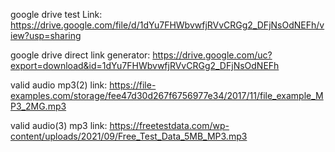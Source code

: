 google drive test Link: https://drive.google.com/file/d/1dYu7FHWbvwfjRVvCRGg2_DFjNsOdNEFh/view?usp=sharing

google drive direct link generator: https://drive.google.com/uc?export=download&id=1dYu7FHWbvwfjRVvCRGg2_DFjNsOdNEFh

valid audio mp3(2) link: https://file-examples.com/storage/fee47d30d267f6756977e34/2017/11/file_example_MP3_2MG.mp3

valid audio(3) mp3 link: https://freetestdata.com/wp-content/uploads/2021/09/Free_Test_Data_5MB_MP3.mp3